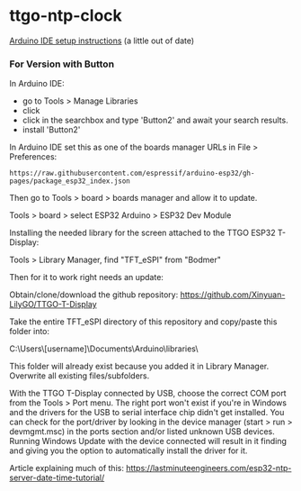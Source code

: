 # ttgo-ntp-clock

[Arduino IDE setup instructions](https://sites.google.com/site/jmaathuis/arduino/lilygo-ttgo-t-display-esp32#h.p_0m3yqZ8aormc) (a little out of date)

### For Version with Button

In Arduino IDE:
  - go to Tools > Manage Libraries
  - click
  - click in the searchbox and type 'Button2' and await your search results.
  - install 'Button2'

In Arduino IDE set this as one of the boards manager URLs in File > Preferences:

`https://raw.githubusercontent.com/espressif/arduino-esp32/gh-pages/package_esp32_index.json`

Then go to Tools > board > boards manager and allow it to update.

Tools > board > select ESP32 Arduino > ESP32 Dev Module

Installing the needed library for the screen attached to the TTGO ESP32 T-Display:

Tools > Library Manager, find "TFT_eSPI" from "Bodmer"

Then for it to work right needs an update:

Obtain/clone/download the github repository: https://github.com/Xinyuan-LilyGO/TTGO-T-Display

Take the entire TFT_eSPI directory of this repository and copy/paste this folder into:

C:\Users\\[username]\Documents\Arduino\libraries\

This folder will already exist because you added it in Library Manager.  Overwrite all existing files/subfolders.

With the TTGO T-Display connected by USB, choose the correct COM port from the Tools > Port menu.  The right port won't exist if you're in Windows and the drivers for the USB to serial interface chip didn't get installed.  You can check for the port/driver by looking in the device manager (start > run > devmgmt.msc) in the ports section and/or listed unknown USB devices.  Running Windows Update with the device connected will result in it finding and giving you the option to automatically install the driver for it.

Article explaining much of this: https://lastminuteengineers.com/esp32-ntp-server-date-time-tutorial/
